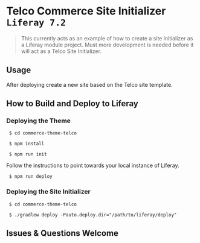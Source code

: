 # Telco Commerce Site Initializer `Liferay 7.2`

> This currently acts as an example of how to create a site initializer as a Liferay module project. Must more development is needed before it will act as a Telco Site Initializer.

## Usage

After deploying create a new site based on the Telco site template.

## How to Build and Deploy to Liferay

### Deploying the Theme

` $ cd commerce-theme-telco`

` $ npm install`

` $ npm run init`

Follow the instructions to point towards your local instance of Liferay.

` $ npm run deploy`

### Deploying the Site Initializer

` $ cd commerce-theme-telco`

` $ ./gradlew deploy -Pauto.deploy.dir="/path/to/liferay/deploy"`

## Issues & Questions Welcome